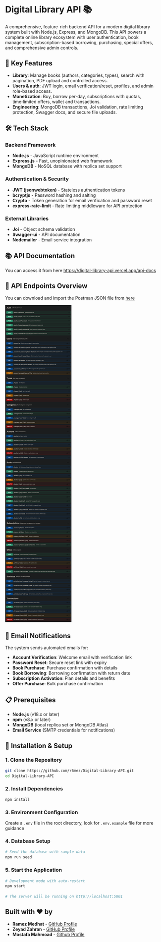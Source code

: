 # Digital Library API 📚

A comprehensive, feature-rich backend API for a modern digital library system built with Node.js, Express, and MongoDB. This API powers a complete online library ecosystem with user authentication, book management, subscription-based borrowing, purchasing, special offers, and comprehensive admin controls.

## 🌟 Key Features

- **Library**: Manage books (authors, categories, types), search with pagination, PDF upload and controlled access.
- **Users & auth**: JWT login, email verification/reset, profiles, and admin role-based access.
- **Monetization**: Buy, borrow per-day, subscriptions with quotas, time‑limited offers, wallet and transactions.
- **Engineering**: MongoDB transactions, Joi validation, rate limiting protection, Swagger docs, and secure file uploads.

## 🛠️ Tech Stack

### **Backend Framework**
- **Node.js** - JavaScript runtime environment
- **Express.js** - Fast, unopinionated web framework
- **MongoDB** - NoSQL database with replica set support

### **Authentication & Security**
- **JWT (jsonwebtoken)** - Stateless authentication tokens
- **bcryptjs** - Password hashing and salting
- **Crypto** - Token generation for email verification and password reset
- **express-rate-limit** - Rate limiting middleware for API protection

### **External Libraries**
- **Joi** - Object schema validation
- **Swagger-ui** - API documentation
- **Nodemailer** - Email service integration

## 📚 API Documentation

You can access it from here https://digital-library-api.vercel.app/api-docs

## 🔗 API Endpoints Overview

You can download and import the Postman JSON file from [here](assets/Digital-Library-API.postman_collection.json)

![](assets/endpoints.png)

## 📧 Email Notifications

The system sends automated emails for:
- **Account Verification**: Welcome email with verification link
- **Password Reset**: Secure reset link with expiry
- **Book Purchase**: Purchase confirmation with details
- **Book Borrowing**: Borrowing confirmation with return date
- **Subscription Activation**: Plan details and benefits
- **Offer Purchase**: Bulk purchase confirmation

## 📋 Prerequisites

- **Node.js** (v18.x or later)
- **npm** (v8.x or later)
- **MongoDB** (local replica set or MongoDB Atlas)
- **Email Service** (SMTP credentials for notifications)

## 🚀 Installation & Setup

### 1. Clone the Repository
```bash
git clone https://github.com/r6mez/Digital-Library-API.git
cd Digital-Library-API
```

### 2. Install Dependencies
```bash
npm install
```

### 3. Environment Configuration
Create a `.env` file in the root directory, look for `.env.example` file for more guidance

### 4. Database Setup
```bash
# Seed the database with sample data
npm run seed
```

### 5. Start the Application
```bash
# Development mode with auto-restart
npm start

# The server will be running on http://localhost:5001
```

## Built with ❤️ by 

- **Ramez Medhat** - [GitHub Profile](https://github.com/r6mez)
- **Zeyad Zahran** - [GitHub Profile](https://github.com/Zeyadzahran)
- **Mostafa Mahmoad** - [Github Profile](https://github.com/Mostafa2115)


